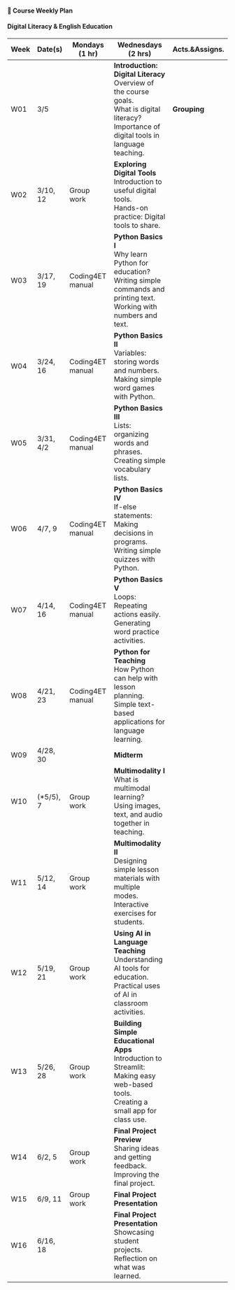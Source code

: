 #### 🌱 **Course Weekly Plan**

#### Digital Literacy & English Education

| Week | Date(s) | Mondays (1 hr) | Wednesdays (2 hrs) | Acts.&Assigns. |
|------|------|----------|--------|-------|
|  W01    |3/5      || **Introduction: Digital Literacy** <br> Overview of the course goals. <br> What is digital literacy? <br> Importance of digital tools in language teaching.  | **Grouping** |
|  W02    |3/10, 12| Group work | **Exploring Digital Tools** <br> Introduction to useful digital tools. <br> Hands-on practice: Digital tools to share. |       |
|  W03    |3/17, 19| Coding4ET manual | **Python Basics I** <br> Why learn Python for education? <br> Writing simple commands and printing text. <br> Working with numbers and text. |       |
|  W04    |3/24, 16| Coding4ET manual | **Python Basics II** <br> Variables: storing words and numbers. <br> Making simple word games with Python. |       |
|  W05    |3/31, 4/2| Coding4ET manual | **Python Basics III** <br> Lists: organizing words and phrases. <br> Creating simple vocabulary lists. |       |
|  W06    |4/7, 9| Coding4ET manual | **Python Basics IV** <br> If-else statements: Making decisions in programs. <br> Writing simple quizzes with Python. |       |
|  W07    |4/14, 16| Coding4ET manual | **Python Basics V** <br> Loops: Repeating actions easily. <br> Generating word practice activities. |       |
|  W08    |4/21, 23| Coding4ET manual | **Python for Teaching** <br> How Python can help with lesson planning. <br> Simple text-based applications for language learning. |       |
|  W09    |4/28, 30|   | **Midterm**|       |
|  W10    |(*5/5), 7|  Group work | **Multimodality I** <br> What is multimodal learning? <br> Using images, text, and audio together in teaching. |       |
|  W11    |5/12, 14|  Group work  | **Multimodality II** <br> Designing simple lesson materials with multiple modes. <br> Interactive exercises for students. |       |
|  W12    |5/19, 21|  Group work  | **Using AI in Language Teaching** <br> Understanding AI tools for education. <br> Practical uses of AI in classroom activities. |       |
|  W13    |5/26, 28|  Group work | **Building Simple Educational Apps** <br> Introduction to Streamlit: Making easy web-based tools. <br> Creating a small app for class use. |       |
|  W14    |6/2, 5|  Group work |**Final Project Preview** <br> Sharing ideas and getting feedback. <br> Improving the final project.|       |
|  W15    |6/9, 11|   Group work |**Final Project Presentation** |  |
|  W16    |6/16, 18|  | **Final Project Presentation** <br> Showcasing student projects. <br> Reflection on what was learned. |       |
